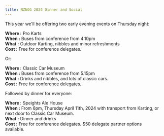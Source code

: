 ```yaml
---
title: NZNOG 2024 Dinner and Social
---
```


This year we'll be offering two early evening events on Thursday night:

**Where :** Pro Karts<br />
**When :** Buses from conference from 4.10pm<br />
**What :** Outdoor Karting, nibbles and minor refreshments<br />
**Cost :** Free for conference delegates.

Or:

**Where :** Classic Car Museum <br />
**When :** Buses from conference from 5.15pm<br />
**What :** Drinks and nibbles, and lots of classic cars.<br />
**Cost :** Free for conference delegates.


Followed by dinner for everyone:


**Where :** Speights Ale House<br />
**When :** From 6pm, Thursday April 11th, 2024 with transport from Karting, or next door to Classic Car Museum.<br />
**What :** Dinner and drinks<br />
**Cost :** Free for conference delegates. $50 delegate partner options available.
